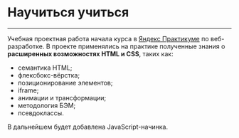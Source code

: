 # Научиться учиться  
------  
 Учебная проектная работа начала курса в [Яндекс Практикуме](https://practicum.yandex.ru/) по веб-разработке.
 В проекте применялись на практике полученные знания о __расширенных возможностях HTML и CSS__, таких как:
  * семантика HTML;  
  * флексбокс-вёрстка;  
  * позиционирование элементов;  
  * iframe;  
  * анимации и трансформации;  
  * методология БЭМ;  
  * псевдоклассы.  
  
В дальнейшем будет добавлена JavaScript-начинка.

